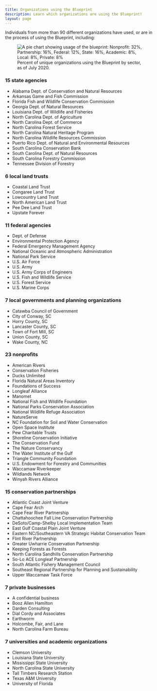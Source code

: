 ```yaml
---
title: Organizations using the Blueprint
description: Learn which organizations are using the Blueprint!
layout: page
---
```

Individuals from more than 90 different organizations have used, or are in the process of using the Blueprint, including:

<figure class="image-right">
  <img src="{{ site.baseurl }}/images/BlueprintUserChart_7-31-20.png" alt="A pie chart showing usage of the blueprint: Nonprofit: 32%, Partnership: 16%, Federal: 12%, State: 16%, Academic: 8%, Local: 8%, Private: 8%"/>
  <figcaption>Percent of unique organizations using the Blueprint by sector, as of July 2020.</figcaption>
</figure>

### 15 state agencies

- Alabama Dept. of Conservation and Natural Resources
- Arkansas Game and Fish Commission
- Florida Fish and Wildlife Conservation Commission
- Georgia Dept. of Natural Resources
- Louisiana Dept. of Wildlife and Fisheries
- North Carolina Dept. of Agriculture
- North Carolina Dept. of Commerce
- North Carolina Forest Service
- North Carolina Natural Heritage Program
- North Carolina Wildlife Resources Commission
- Puerto Rico Dept. of Natural and Environmental Resources
- South Carolina Conservation Bank
- South Carolina Dept. of Natural Resources
- South Carolina Forestry Commission
- Tennessee Division of Forestry

### 6 local land trusts

- Coastal Land Trust
- Congaree Land Trust
- Lowcountry Land Trust
- North American Land Trust
- Pee Dee Land Trust
- Upstate Forever

### 11 federal agencies

- Dept. of Defense
- Environmental Protection Agency
- Federal Emergency Management Agency
- National Oceanic and Atmospheric Administration
- National Park Service
- U.S. Air Force
- U.S. Army
- U.S. Army Corps of Engineers
- U.S. Fish and Wildlife Service
- U.S. Forest Service
- U.S. Marine Corps

### 7 local governments and planning organizations

- Catawba Council of Government
- City of Conway, SC
- Horry County, SC
- Lancaster County, SC
- Town of Fort Mill, SC
- Union County, SC
- Wake County, NC

### 23 nonprofits

- American Rivers
- Conservation Fisheries
- Ducks Unlimited
- Florida Natural Areas Inventory
- Foundations of Success
- Longleaf Alliance
- Manomet
- National Fish and Wildlife Foundation
- National Parks Conservation Association
- National Wildlife Refuge Association
- NatureServe
- NC Foundation for Soil and Water Conservation
- Open Space Institute
- Pew Charitable Trusts
- Shoreline Conservation Initiative
- The Conservation Fund
- The Nature Conservancy
- The Water Institute of the Gulf
- Triangle Community Foundation
- U.S. Endowment for Forestry and Communities
- Waccamaw Riverkeeper
- Wildlands Network
- Winyah Rivers Alliance

### 15 conservation partnerships

- Atlantic Coast Joint Venture
- Cape Fear Arch
- Cape Fear River Partnership
- Chattahoochee Fall Line Conservation Partnership
- DeSoto/Camp-Shelby Local Implementation Team
- East Gulf Coastal Plain Joint Venture
- Eastern NC/Southeastern VA Strategic Habitat Conservation Team
- Flint River Partnership
- Greater Uwharrie Conservation Partnership
- Keeping Forests as Forests
- North Carolina Sandhills Conservation Partnership
- So-Lo ACE Longleaf Partnership
- South Atlantic Fishery Management Council
- Southeast Regional Partnership for Planning and Sustainability
- Upper Waccamaw Task Force

### 7 private businesses

- A confidential business
- Booz Allen Hamilton
- Darden Consulting
- Dial Cordy and Associates
- Earthworm
- Holcombe, Fair, and Lane
- North Carolina Farm Bureau

### 7 universities and academic organizations

- Clemson University
- Louisiana State University
- Mississippi State University
- North Carolina State University
- Tall Timbers Research Station
- Texas A&M University
- University of Florida
